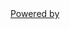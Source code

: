 <div id="oddspedia-widget-live-score-popular-false-sports-false-leagues-false"><script>window.oddspediaWidgetLiveScorePopularSportsLeagues = { api_token: "848bd579b747adc5ea90696914c4ca0e209deed0f81af64b820cc31740e8", type: "live-score", domain: "", selector: "oddspedia-widget-live-score-popular-false-sports-false-leagues-false", width: "0", theme: "0", odds_type: "1", language: "en", primary_color: "#283E5B", accent_color: "#00B1FF", font: "Roboto", logos: "true", inplay_only: "false", extended_match_info: "true", live_stream: "true", limit: "15", popular: "false", sports: "", leagues: "", };</script><a href="https://oddspedia.com" target="_blank" >Powered by</a><script src="https://widgets.oddspedia.com/js/widget/init.js?widgetId=oddspediaWidgetLiveScorePopularSportsLeagues" async></script></div>

